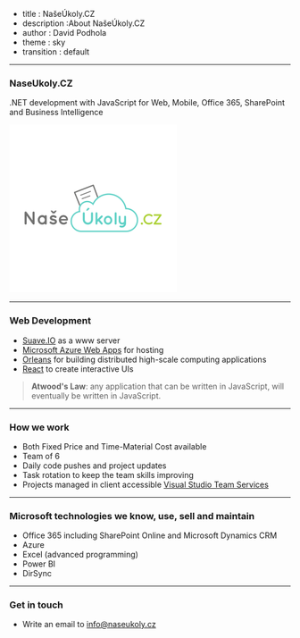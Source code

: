 - title : NašeÚkoly.CZ
- description :About NašeÚkoly.CZ
- author : David Podhola
- theme : sky
- transition : default

***

### NaseUkoly.CZ

.NET development with JavaScript for Web, Mobile, Office 365, SharePoint and Business Intelligence

![NaseUkolyCZ](images/logo.png)

***

### Web Development

- [Suave.IO](https://suave.io/) as a www server
- [Microsoft Azure Web Apps](https://azure.microsoft.com/en-us/services/app-service/web/) for hosting
- [Orleans](http://dotnet.github.io/orleans/) for building distributed high-scale computing applications
- [React](https://facebook.github.io/react/) to create interactive UIs

> **Atwood's Law**: any application that can be written in JavaScript, will eventually be written in JavaScript.

***

### How we work

- Both Fixed Price and Time-Material Cost available  
- Team of 6
- Daily code pushes and project updates
- Task rotation to keep the team skills improving
- Projects managed in client accessible [Visual Studio Team Services](https://www.visualstudio.com/en-us/products/what-is-visual-studio-online-vs.aspx)

***

### Microsoft technologies we know, use, sell and maintain

- Office 365 including SharePoint Online and Microsoft Dynamics CRM  
- Azure
- Excel (advanced programming)
- Power BI
- DirSync

***

### Get in touch

- Write an email to [info@naseukoly.cz](mailto:info@naseukoly.cz)  
